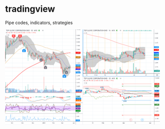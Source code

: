 # tradingview
Pipe codes, indicators, strategies
<p align="center">
  <img src="https://raw.githubusercontent.com/lehoa1806/tradingview/main/BB_MA_cross_RSI_SRSI_ADX.png">
</p>
